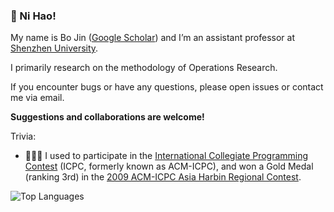 ### 👋 Ni Hao!

My name is Bo Jin ([Google Scholar](https://scholar.google.com/citations?user=JF2RAwMAAAAJ)) and I’m an assistant professor at [Shenzhen University](https://en.szu.edu.cn/).

I primarily research on the methodology of Operations Research.

If you encounter bugs or have any questions, please open issues or contact me via email.

**Suggestions and collaborations are welcome!**

Trivia:
- 💭💡🎈 I used to participate in the [International Collegiate Programming Contest](https://icpc.global/) (ICPC, formerly known as ACM-ICPC), and won a Gold Medal (ranking 3rd) in the [2009 ACM-ICPC Asia Harbin Regional Contest](https://icpc.global/regionals/finder/Harbin-2009/standings).

![Top Languages](https://github-readme-stats.vercel.app/api/top-langs/?username=jinboszu&layout=compact)
